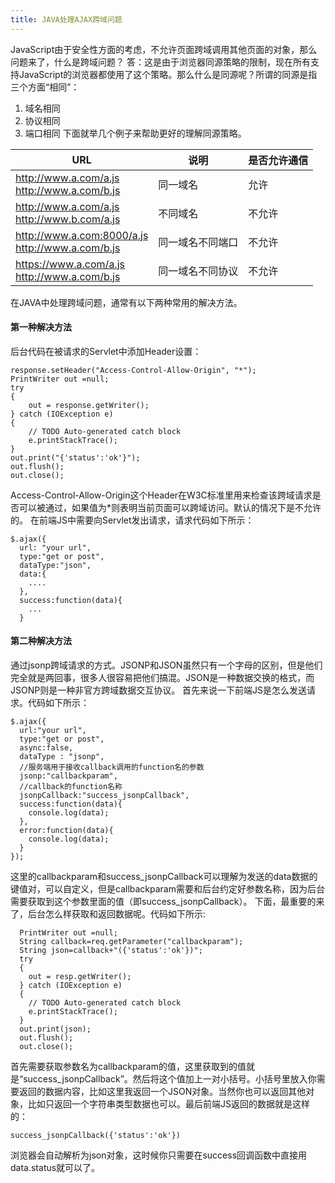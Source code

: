 ```yaml
---
title: JAVA处理AJAX跨域问题
---
```

JavaScript由于安全性方面的考虑，不允许页面跨域调用其他页面的对象，那么问题来了，什么是跨域问题？
答：这是由于浏览器同源策略的限制，现在所有支持JavaScript的浏览器都使用了这个策略。那么什么是同源呢？所谓的同源是指三个方面“相同”：
1. 域名相同
2. 协议相同
3. 端口相同
下面就举几个例子来帮助更好的理解同源策略。

| URL        |      说明      | 是否允许通信  |
| ---------- | -------------- | ------------- |
| http://www.a.com/a.js <br> http://www.a.com/b.js       | 同一域名           |  允许    |
| http://www.a.com/a.js <br> http://www.b.com/a.js       | 不同域名           |  不允许  |
| http://www.a.com:8000/a.js<br>http://www.a.com/b.js    |  同一域名不同端口  |  不允许  |
| https://www.a.com/a.js <br> http://www.a.com/b.js      | 同一域名不同协议   |  不允许  |


在JAVA中处理跨域问题，通常有以下两种常用的解决方法。

#### 第一种解决方法
后台代码在被请求的Servlet中添加Header设置：

```
response.setHeader("Access-Control-Allow-Origin", "*");
PrintWriter out =null;
try
{
	out = response.getWriter();
} catch (IOException e)
{
	// TODO Auto-generated catch block
	e.printStackTrace();
}
out.print("{'status':'ok'}");
out.flush();
out.close();
```

Access-Control-Allow-Origin这个Header在W3C标准里用来检查该跨域请求是否可以被通过，如果值为*则表明当前页面可以跨域访问。默认的情况下是不允许的。
在前端JS中需要向Servlet发出请求，请求代码如下所示：

```
$.ajax({
  url: "your url",
  type:"get or post",
  dataType:"json",
  data:{
    ....
  },
  success:function(data){
    ...
  }
```

#### 第二种解决方法
通过jsonp跨域请求的方式。JSONP和JSON虽然只有一个字母的区别，但是他们完全就是两回事，很多人很容易把他们搞混。JSON是一种数据交换的格式，而JSONP则是一种非官方跨域数据交互协议。
首先来说一下前端JS是怎么发送请求。代码如下所示：

```
$.ajax({
  url:"your url",
  type:"get or post",
  async:false,
  dataType : "jsonp",
  //服务端用于接收callback调用的function名的参数
  jsonp:"callbackparam",
  //callback的function名称
  jsonpCallback:"success_jsonpCallback",
  success:function(data){
    console.log(data);
  },
  error:function(data){
    console.log(data);
  }
});
```

这里的callbackparam和success_jsonpCallback可以理解为发送的data数据的键值对，可以自定义，但是callbackparam需要和后台约定好参数名称，因为后台需要获取到这个参数里面的值（即success_jsonpCallback）。
下面，最重要的来了，后台怎么样获取和返回数据呢。代码如下所示:

```
  PrintWriter out =null;
  String callback=req.getParameter("callbackparam");
  String json=callback+"({'status':'ok'})";
  try
  {
    out = resp.getWriter();
  } catch (IOException e)
  {
    // TODO Auto-generated catch block
    e.printStackTrace();
  }
  out.print(json);
  out.flush();
  out.close();
```

首先需要获取参数名为callbackparam的值，这里获取到的值就是“success_jsonpCallback”。然后将这个值加上一对小括号。小括号里放入你需要返回的数据内容，比如这里我返回一个JSON对象。当然你也可以返回其他对象，比如只返回一个字符串类型数据也可以。最后前端JS返回的数据就是这样的：

```
success_jsonpCallback({'status':'ok'})
```

浏览器会自动解析为json对象，这时候你只需要在success回调函数中直接用data.status就可以了。





